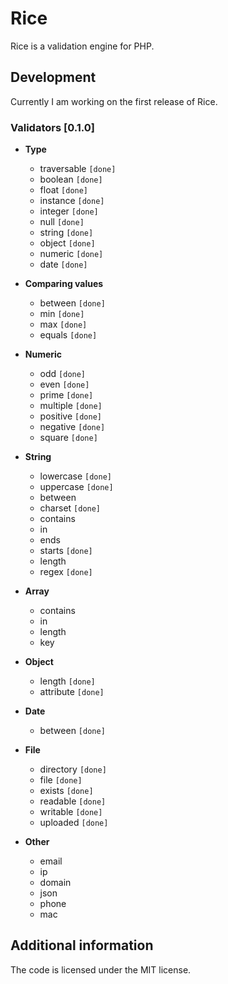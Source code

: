 # Rice

Rice is a validation engine for PHP.

## Development

Currently I am working on the first release of Rice.

### Validators [0.1.0]

+ **Type**
  + traversable `[done]`
  + boolean `[done]`
  + float `[done]`
  + instance `[done]`
  + integer `[done]`
  + null `[done]`
  + string `[done]`
  + object `[done]`
  + numeric `[done]`
  + date `[done]`

+ **Comparing values**
  + between `[done]`
  + min `[done]`
  + max `[done]`
  + equals `[done]`

+ **Numeric**
  + odd `[done]`
  + even `[done]`
  + prime `[done]`
  + multiple `[done]`
  + positive `[done]`
  + negative `[done]`
  + square `[done]`

+ **String**
  + lowercase `[done]`
  + uppercase `[done]`
  + between
  + charset `[done]`
  + contains
  + in
  + ends
  + starts `[done]`
  + length 
  + regex `[done]`

+ **Array**
  + contains
  + in
  + length
  + key

+ **Object**
  + length `[done]`
  + attribute `[done]` 

+ **Date**
  + between `[done]`

+ **File**
  + directory `[done]`
  + file `[done]`
  + exists `[done]`
  + readable `[done]`
  + writable `[done]`
  + uploaded `[done]`

+ **Other**
  + email
  + ip
  + domain
  + json
  + phone
  + mac

## Additional information

The code is licensed under the MIT license.
